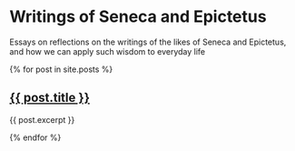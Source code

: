 # Writings of Seneca and Epictetus
Essays on reflections on the writings of the likes of Seneca and Epictetus, and how we can apply such wisdom to everyday life

{% for post in site.posts %}
  <h2><a href="{{ post.url }}">{{ post.title }}</a></h2>
  <p>{{ post.excerpt }}</p>
{% endfor %}


